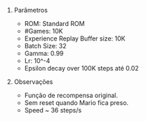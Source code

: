 1. Parâmetros
   - ROM: Standard ROM
   - #Games: 10K
   - Experience Replay Buffer size: 10K
   - Batch Size: 32
   - Gamma: 0.99
   - Lr: 10^-4
   - Epsilon decay over 100K steps até 0.02

2. Observações
   - Função de recompensa original.
   - Sem reset quando Mario fica preso.
   - Speed ~ 36 steps/s
